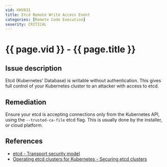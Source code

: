 ```yaml
---
vid: KHV031
title: Etcd Remote Write Access Event
categories: [Remote Code Execution]
severity: CRITICAL
---
```


# {{ page.vid }} - {{ page.title }}

## Issue description

Etcd (Kubernetes' Database) is writable without authentication. This gives full control of your Kubernetes cluster to an attacker with access to etcd.

## Remediation

Ensure your etcd is accepting connections only from the Kubernetes API, using the `--trusted-ca-file` etcd flag. This is usually done by the installer, or cloud platform. 

## References

- [etcd - Transport security model](https://etcd.io/docs/v3.4.0/op-guide/security/)
- [Operating etcd clusters for Kubernetes - Securing etcd clusters](https://kubernetes.io/docs/tasks/administer-cluster/configure-upgrade-etcd/#securing-etcd-clusters)